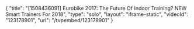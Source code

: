 {
    "title": "[1508436091] Eurobike 2017: The Future Of Indoor Training? NEW Smart Trainers For 2018",
    "type": "solo",
    "layout": "iframe-static",
    "videoId": "123178901",
    "url": "\/tvpembed\/123178901"
}